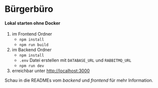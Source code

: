 # Bürgerbüro

#### Lokal starten ohne Docker
 1. im Frontend Ordner
     - `npm install`
     - `npm run build`
 2. im Backend Ordner
     - `npm install`
     - `.env` Datei erstellen mit `DATABASE_URL` und `RABBITMQ_URL`
     - `npm run dev`
 3. erreichbar unter [http://localhost:3000](http://localhost:3000)

Schau in die READMEs vom *backend* und *frontend* für mehr Information.